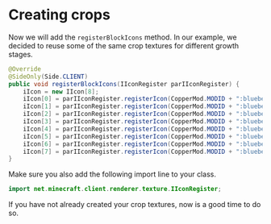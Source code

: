 # Creating crops

Now we will add the `registerBlockIcons` method. In our example, we decided to reuse some of the same crop textures for different growth stages. 

```java
@Override
@SideOnly(Side.CLIENT)
public void registerBlockIcons(IIconRegister parIIconRegister) {
    iIcon = new IIcon[8];
    iIcon[0] = parIIconRegister.registerIcon(CopperMod.MODID + ":blueberry_stage_0");
    iIcon[1] = parIIconRegister.registerIcon(CopperMod.MODID + ":blueberry_stage_0");
    iIcon[2] = parIIconRegister.registerIcon(CopperMod.MODID + ":blueberry_stage_1");
    iIcon[3] = parIIconRegister.registerIcon(CopperMod.MODID + ":blueberry_stage_1");
    iIcon[4] = parIIconRegister.registerIcon(CopperMod.MODID + ":blueberry_stage_2");
    iIcon[5] = parIIconRegister.registerIcon(CopperMod.MODID + ":blueberry_stage_2");
    iIcon[6] = parIIconRegister.registerIcon(CopperMod.MODID + ":blueberry_stage_2");
    iIcon[7] = parIIconRegister.registerIcon(CopperMod.MODID + ":blueberry_stage_3");
}
```

Make sure you also add the following import line to your class.

```java
import net.minecraft.client.renderer.texture.IIconRegister;
```

If you have not already created your crop textures, now is a good time to do so.